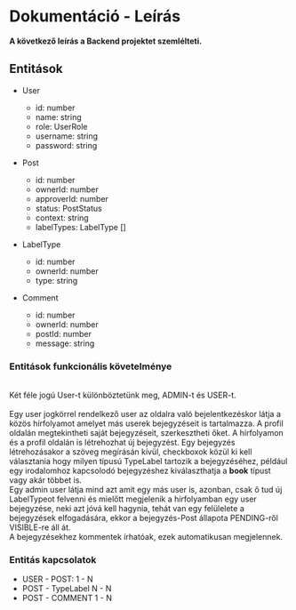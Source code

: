 # Dokumentáció - Leírás

**A következő leírás a Backend projektet szemlélteti.**

## Entitások

- User
    - id: number
    - name: string
    - role: UserRole
    - username: string
    - password: string

- Post
    - id: number
    - ownerId: number
    - approverId: number
    - status: PostStatus
    - context: string
    - labelTypes: LabelType []
   
- LabelType
    - id: number
    - ownerId: number
    - type: string

- Comment
    - id: number
    - ownerId: number
    - postId: number
    - message: string


### Entitások funkcionális követelménye
<br>
Két féle jogú User-t különböztetünk meg, ADMIN-t és USER-t. <br> 
<br>
Egy user jogkörrel rendelkező user az oldalra való bejelentkezéskor látja a közös hírfolyamot amelyet más userek bejegyzéseit is tartalmazza. A profil oldalán megtekintheti saját bejegyzéseit, szerkesztheti őket. A hírfolyamon és a profil oldalán is létrehozhat új bejegyzést. Egy bejegyzés létrehozásakor a szöveg megírásán kívül, checkboxok közül ki kell választania hogy milyen típusú TypeLabel tartozik a bejegyzéséhez, például egy irodalomhoz kapcsolodó bejegyzéshez kiválaszthatja a <b>book</b> típust vagy akár többet is.
  <br>
Egy admin user látja mind azt amit egy más user is, azonban, csak ő tud új LabelTypeot felvenni és mielőtt megjelenik a hírfolyamban egy user bejegyzése, neki azt jóvá kell hagynia, tehát van egy  felülelete a bejegyzések elfogadására, ekkor a bejegyzés-Post állapota PENDING-ről VISIBLE-re áll át.
<br>
A bejegyzésekhez kommentek írhatóak, ezek automatikusan megjelennek.

### Entitás kapcsolatok

- USER - POST: 1 - N
- POST - TypeLabel N - N
- POST - COMMENT 1 - N
